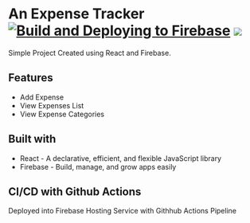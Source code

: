# An Expense Tracker [![Build and Deploying to Firebase](https://github.com/NSBM-SPM-2021/github-basics-Madushankumarasiri/actions/workflows/firebase.yml/badge.svg)](https://github.com/NSBM-SPM-2021/github-basics-Madushankumarasiri/actions/workflows/firebase.yml) <img src="http://img.shields.io/badge/node->=0.14.x-brightgreen.svg" />

Simple Project Created using React and Firebase.

## Features

- Add Expense
- View Expenses List
- View Expense Categories

## Built with

- React - A declarative, efficient, and flexible JavaScript library
- Firebase -  Build, manage, and grow apps easily

## CI/CD with Github Actions

Deployed into Firebase Hosting Service with Githhub Actions Pipeline

